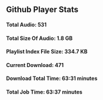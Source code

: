 ## Github Player Stats

#### **Total Audio**: 531

#### **Total Size Of Audio**: 1.8 GB

#### **Playlist Index File Size**: 334.7 KB

#### **Current Download**: 471

#### **Download Total Time**: 63:31 minutes

#### **Total Job Time**: 63:37 minutes